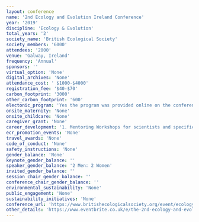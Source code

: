 ```yaml
---
layout: conference 
name: '2nd Ecology and Evolution Ireland Conference'
year: '2019'
discipline: 'Ecology & Evolution'
total_years: '2'
society_name: 'British Ecological Society'
society_members: '6000'
attendees: '2000'
venue: 'Galway, Ireland'
frequency: 'Annual'
sponsors: ''
virtual_option: 'None'
digital_archives: 'None'
attendance_cost: ' $1000-$4000'
registration_fee: '$40-$70'
carbon_footprint: '3000'
other_carbon_footprint: '600'
electonic_program: 'Yes the program was provided online on the conference website.'
onsite_maternity: 'None'
onsite_childcare: 'None'
caregiver_grant: 'None'
career_development: '1. Mentoring Workshops for scientists and specifically for young ecologists: DONUT with a DOCTOR! Mentoring program. 2. https://www.britishecologicalsociety.org/learning-and-resources/career-development/mentoring-opportunities/.   3. ECOLOGY WORKSHOPS - Translating Ecology into Policy and Action Speakers from NGOs, government, consultancies and academics will provide a broad range of perspectives for translating ecological science into policies and actions that have an impact on environmental management. 4. Careers in Ecology: Join our expert consultants, academics and government and NGO staff to discuss how to orient your career goals, highlight your transferrable skills and apply your ecological powers in a broad range of industries. The Ecology Workshops are part of the main conference program, included with full and student registration.'
ecr_promotion_events: 'None'
travel_awards: 'None'
code_of_conduct: 'None'
safety_instructions: 'None'
gender_balance: 'None'
keynote_gender_balance: ''
speaker_gender_balance: '2 Men: 2 Women'
invited_gender_balance: ''
session_chair_gender_balance: ''
conference_chair_gender_balance: ''
environmental_sustainability: 'None'
public_engagement: 'None'
sustainability_initiatives: 'None'
conference_url: 'https://www.britishecologicalsociety.org/event/ecology-evolution-ireland/'
other_details: 'https://www.eventbrite.co.uk/e/the-2nd-ecology-and-evolution-conference-ireland-2019-tickets-47307446847#'
---
```

